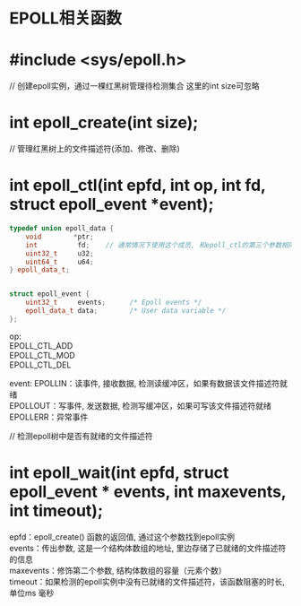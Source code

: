 # EPOLL相关函数

# #include <sys/epoll.h><br>
// 创建epoll实例，通过一棵红黑树管理待检测集合 这里的int size可忽略<br>

# int epoll_create(int size);<br>
// 管理红黑树上的文件描述符(添加、修改、删除)<br>

# int epoll_ctl(int epfd, int op, int fd, struct epoll_event *event);<br>

```C++
typedef union epoll_data {
 	void        *ptr;
	int          fd;	// 通常情况下使用这个成员, 和epoll_ctl的第三个参数相同即可
	uint32_t     u32;
	uint64_t     u64;
} epoll_data_t;


struct epoll_event {
	uint32_t     events;      /* Epoll events */
	epoll_data_t data;        /* User data variable */
};

```
op:<br>
EPOLL_CTL_ADD<br>
EPOLL_CTL_MOD<br>
EPOLL_CTL_DEL<br>

event:
EPOLLIN：读事件, 接收数据, 检测读缓冲区，如果有数据该文件描述符就绪<br>
EPOLLOUT：写事件, 发送数据, 检测写缓冲区，如果可写该文件描述符就绪<br>
EPOLLERR：异常事件<br>



// 检测epoll树中是否有就绪的文件描述符<br>
# int epoll_wait(int epfd, struct epoll_event * events, int maxevents, int timeout);<br>
epfd：epoll_create() 函数的返回值, 通过这个参数找到epoll实例<br>
events：传出参数, 这是一个结构体数组的地址, 里边存储了已就绪的文件描述符的信息<br>
maxevents：修饰第二个参数, 结构体数组的容量（元素个数）<br>
timeout：如果检测的epoll实例中没有已就绪的文件描述符，该函数阻塞的时长, 单位ms 毫秒<br>

